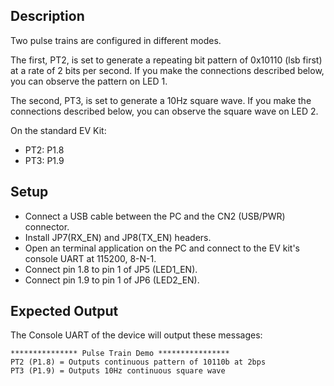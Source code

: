 ## Description

Two pulse trains are configured in different modes.  

The first, PT2, is set to generate a repeating bit pattern of 0x10110 (lsb first) at a rate of 2 bits per second.  If you make the connections described below, you can observe the pattern on LED 1.

The second, PT3, is set to generate a 10Hz square wave.  If you make the connections described below, you can observe the square wave on LED 2.

On the standard EV Kit:
-    PT2: P1.8
-    PT3: P1.9

## Setup
-   Connect a USB cable between the PC and the CN2 (USB/PWR) connector.
-   Install JP7(RX_EN) and JP8(TX_EN) headers.
-   Open an terminal application on the PC and connect to the EV kit's console UART at 115200, 8-N-1.
-   Connect pin 1.8 to pin 1 of JP5 (LED1_EN).
-   Connect pin 1.9 to pin 1 of JP6 (LED2_EN).

## Expected Output

The Console UART of the device will output these messages:

```
*************** Pulse Train Demo ****************
PT2 (P1.8) = Outputs continuous pattern of 10110b at 2bps
PT3 (P1.9) = Outputs 10Hz continuous square wave
```


